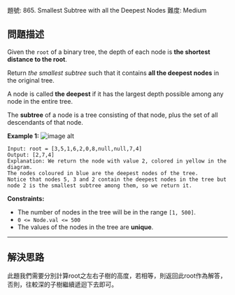 題號: 865. Smallest Subtree with all the Deepest Nodes
難度: Medium

## 問題描述

Given the `root` of a binary tree, the depth of each node is **the shortest distance to the root**.

Return *the smallest subtree* such that it contains **all the deepest nodes** in the original tree.

A node is called **the deepest** if it has the largest depth possible among any node in the entire tree.

The **subtree** of a node is a tree consisting of that node, plus the set of all descendants of that node.

**Example 1:**
![image alt](https://s3-lc-upload.s3.amazonaws.com/uploads/2018/07/01/sketch1.png)
```
Input: root = [3,5,1,6,2,0,8,null,null,7,4]
Output: [2,7,4]
Explanation: We return the node with value 2, colored in yellow in the diagram.
The nodes coloured in blue are the deepest nodes of the tree.
Notice that nodes 5, 3 and 2 contain the deepest nodes in the tree but node 2 is the smallest subtree among them, so we return it.
```
**Constraints:**

- The number of nodes in the tree will be in the range `[1, 500]`.
- `0 <= Node.val <= 500`
- The values of the nodes in the tree are **unique**.

---
## 解決思路

此題我們需要分別計算root之左右子樹的高度，若相等，則返回此root作為解答，否則，往較深的子樹繼續遞迴下去即可。

